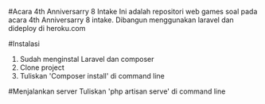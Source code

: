 #Acara 4th Anniversarry 8 Intake
Ini adalah repositori web games soal pada acara 4th Anniversarry 8 intake.
Dibangun menggunakan laravel dan dideploy di heroku.com

#Instalasi
1. Sudah menginstal Laravel dan composer
1. Clone project 
2. Tuliskan 'Composer install' di command line

#Menjalankan server
Tuliskan 'php artisan serve' di command line
